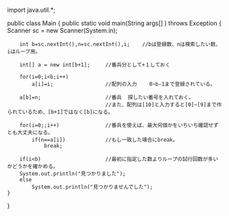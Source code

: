 import java.util.*;

public class Main {
    public static void main(String args[] ) throws Exception {
        Scanner sc = new Scanner(System.in);
       
        int b=sc.nextInt(),n=sc.nextInt(),i;    //bは登録数、nは検索したい数、iはループ用。
       
        int[] a = new int[b+1];     //番兵分として+１しておく
       
        for(i=0;i<b;i++)
            a[i]=i;                 //配列の入力    0~b-1まで登録されている。
       
        a[b]=n;                     //番兵  探したい番号を入れておく。
                                    //また、配列は[10]と入力すると[0]~[9]まで作られているため、[b+1]ではなく[b]になる。
       
        for(i=0;;i++)               //番兵を使えば、最大何個かをいちいち確認せずとも大丈夫になる。
            if(n==a[i])             //もし一致した場合にbreak。
                break;
       
        if(i<b)                     //最初に指定した数よりループの試行回数が多いかどうかを確かめる。
        System.out.println("見つかりました");
        else
            System.out.println("見つかりませんでした");
    }
}

